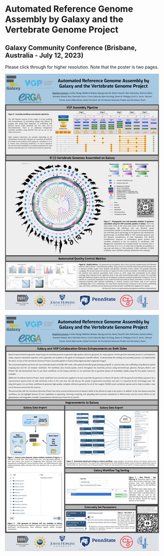 # Automated Reference Genome Assembly by Galaxy and the Vertebrate Genome Project
## Galaxy Community Conference (Brisbane, Australia - July 12, 2023)

Please click through for higher resolution. Note that the poster is two pages. 

![poster1](GCC2023_VGP_poster_pg1.png)

![poster2](GCC2023_VGP_poster_pg2.png)
